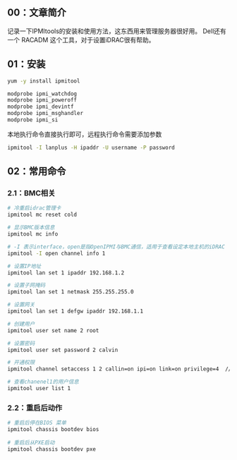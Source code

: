 ## 00：文章简介

记录一下IPMItools的安装和使用方法，这东西用来管理服务器很好用。
Dell还有一个 RACADM 这个工具，对于设置iDRAC很有帮助。

<!-- more -->

## 01：安装

```bash
yum -y install ipmitool

modprobe ipmi_watchdog
modprobe ipmi_poweroff
modprobe ipmi_devintf
modprobe ipmi_msghandler
modprobe ipmi_si
```

本地执行命令直接执行即可，远程执行命令需要添加参数
```bash
ipmitool -I lanplus -H ipaddr -U username -P password
```

## 02：常用命令

### 2.1：BMC相关

```bash
# 冷重启idrac管理卡
ipmitool mc reset cold

# 显示BMC版本信息
ipmitool mc info

# -I 表示interface，open是指OpenIPMI与BMC通信，适用于查看设定本地主机的iDRAC
ipmitool -I open channel info 1

# 设置IP地址
ipmitool lan set 1 ipaddr 192.168.1.2

# 设置子网掩码
ipmitool lan set 1 netmask 255.255.255.0

# 设置网关
ipmitool lan set 1 defgw ipaddr 192.168.1.1

# 创建用户
ipmitool user set name 2 root

# 设置密码
ipmitool user set password 2 calvin

# 开通权限
ipmitool channel setaccess 1 2 callin=on ipi=on link=on privilege=4  //

# 查看chanenel1的用户信息
ipmitool user list 1

```

### 2.2：重启后动作

```bash
# 重启后停在BIOS 菜单
ipmitool chassis bootdev bios
 
# 重启后从PXE启动
ipmitool chassis bootdev pxe　
```

